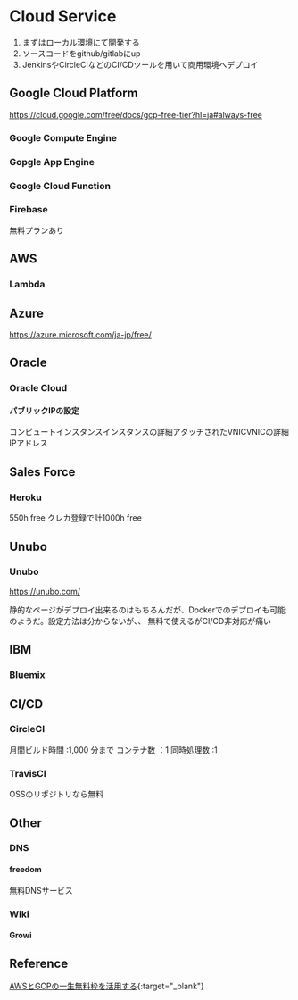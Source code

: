 # Cloud Service
1.  まずはローカル環境にて開発する
2.  ソースコードをgithub/gitlabにup
3.  JenkinsやCircleCIなどのCI/CDツールを用いて商用環境へデプロイ

## Google Cloud Platform
https://cloud.google.com/free/docs/gcp-free-tier?hl=ja#always-free

### Google Compute Engine

### Gopgle App Engine

### Google Cloud Function

### Firebase
無料プランあり

## AWS
### Lambda

## Azure
https://azure.microsoft.com/ja-jp/free/


## Oracle
### Oracle Cloud
#### パブリックIPの設定
コンピュートインスタンスインスタンスの詳細アタッチされたVNICVNICの詳細
IPアドレス
## Sales Force
### Heroku
550h free
クレカ登録で計1000h free

## Unubo
### Unubo
https://unubo.com/

静的なページがデプロイ出来るのはもちろんだが、Dockerでのデプロイも可能のようだ。設定方法は分からないが、、
無料で使えるがCI/CD非対応が痛い

## IBM
### Bluemix

## CI/CD
### CircleCI
月間ビルド時間 :1,000 分まで
コンテナ数 ：1
同時処理数 :1

### TravisCI
OSSのリポジトリなら無料

## Other
### DNS
#### freedom
無料DNSサービス

### Wiki
#### Growi


## Reference
[AWSとGCPの一生無料枠を活用する](https://qiita.com/suzukenz/items/4ecafd341e012102a6e9){:target="_blank"}
